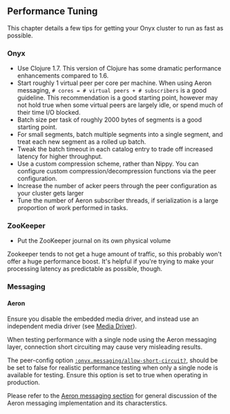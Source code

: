 ## Performance Tuning

This chapter details a few tips for getting your Onyx cluster to run as fast as possible.

### Onyx

- Use Clojure 1.7. This version of Clojure has some dramatic performance enhancements compared to 1.6.
- Start roughly 1 virtual peer per core per machine.  When using Aeron
  messaging, `# cores = # virtual peers + # subscribers` is a good guideline.
  This recommendation is a good starting point, however may not hold true when
  some virtual peers are largely idle, or spend much of their time I/O blocked.
- Batch size per task of roughly 2000 bytes of segments is a good starting point.
- For small segments, batch multiple segments into a single segment, and treat each new segment as a rolled up batch.
- Tweak the batch timeout in each catalog entry to trade off increased latency for higher throughput.
- Use a custom compression scheme, rather than Nippy. You can configure custom compression/decompression functions via the peer configuration.
- Increase the number of acker peers through the peer configuration as your cluster gets larger
- Tune the number of Aeron subscriber threads, if serialization is a large proportion of work performed in tasks.

### ZooKeeper

- Put the ZooKeeper journal on its own physical volume

Zookeeper tends to not get a huge amount of traffic, so this probably won't offer a huge performance boost. It's helpful if you're trying to make your processing latency as predictable as possible, though.

### Messaging

#### Aeron

Ensure you disable the embedded media driver, and instead use an independent
media driver (see [Media Driver](messaging.md#media-driver)).

When testing performance with a single node using the Aeron messaging layer,
connection short circuiting may cause very misleading results.

The peer-config option [`:onyx.messaging/allow-short-circuit?`](peer-config#onyxmessagingallow-short-circuit),
should be be set to false for realistic performance testing when only a single
node is available for testing. Ensure this option is set to true when operating
in production.

Please refer to the [Aeron messaging section](messaging.md#aeron-messaging) for general
discussion of the Aeron messaging implementation and its characterstics.
